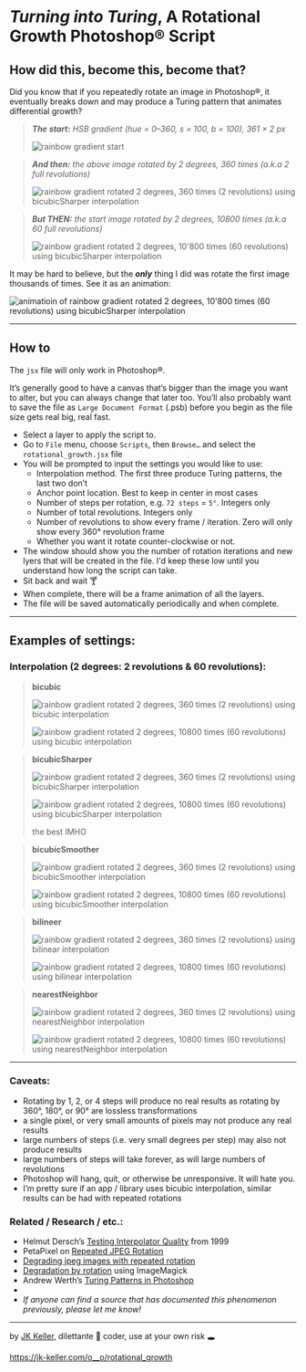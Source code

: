 # *Turning into Turing*, A Rotational Growth Photoshop® Script

## How did this, become this, become that?

Did you know that if you repeatedly rotate an image in Photoshop®, it eventually breaks down and may produce a Turing pattern that animates differential growth?

> ***The start:** HSB gradient (hue = 0–360, s = 100, b = 100), 361 × 2 px*
> 
> ![rainbow gradient start](zzz--example_images/hsb_361x2_rainbow-start.png)

> ***And then:** the above image rotated by 2 degrees, 360 times (a.k.a 2 full revolutions)*
> 
> ![rainbow gradient rotated 2 degrees, 360 times (2 revolutions) using bicubicSharper interpolation](zzz--example_images/hsb_361x2_rainbow-2deg-2rev-bicubicsharper.png)

> ***But THEN:** the start image rotated by 2 degrees, 10800 times (a.k.a 60 full revolutions)*
> 
> ![rainbow gradient rotated 2 degrees, 10'800 times (60 revolutions) using bicubicSharper interpolation](zzz--example_images/hsb_361x2_rainbow-2deg-60rev-bicubicsharper.png)

It may be hard to believe, but the ***only*** thing I did was rotate the first image thousands of times. See it as an animation:

![animatioin of rainbow gradient rotated 2 degrees, 10'800 times (60 revolutions) using bicubicSharper interpolation](zzz--example_images/hsb_361x2_rainbow-2deg-60rev-bicubicsharper-reduced.gif)

---

## How to

The `jsx` file will only work in Photoshop®.

It’s generally good to have a canvas that’s bigger than the image you want to alter, but you can always change that later too. You’ll also probably want to save the file as `Large Document Format` (.psb) before you begin as the file size gets real big, real fast.

- Select a layer to apply the script to.
- Go to `File` menu, choose `Scripts`, then `Browse…` and select the `rotational_growth.jsx` file
- You will be prompted to input the settings you would like to use:
    - Interpolation method. The first three produce Turing patterns, the last two don’t
    - Anchor point location. Best to keep in center in most cases
    - Number of steps per rotation, e.g. `72 steps` = `5°`. Integers only
    - Number of total revolutions. Integers only
    - Number of revolutions to show every frame / iteration. Zero will only show every 360° revolution frame
    - Whether you want it rotate counter-clockwise or not.
- The window should show you the number of rotation iterations and new lyers that will be created in the file. I'd keep these low until you understand how long the script can take.
- Sit back and wait 🍸
- When complete, there will be a frame animation of all the layers.
- The file will be saved automatically periodically and when complete.

---

## Examples of settings:

### Interpolation (2 degrees: 2 revolutions & 60 revolutions):

> **bicubic**
>
> ![rainbow gradient rotated 2 degrees, 360 times (2 revolutions) using bicubic interpolation](zzz--example_images/hsb_361x2_rainbow-2deg-2rev-bicubic.png)
>
> ![rainbow gradient rotated 2 degrees, 10800 times (60 revolutions) using bicubic interpolation](zzz--example_images/hsb_361x2_rainbow-2deg-60rev-bicubic.png)

> **bicubicSharper**
>
> ![rainbow gradient rotated 2 degrees, 360 times (2 revolutions) using bicubicSharper interpolation](zzz--example_images/hsb_361x2_rainbow-2deg-2rev-bicubicsharper.png)
>
> ![rainbow gradient rotated 2 degrees, 10800 times (60 revolutions) using bicubicSharper interpolation](zzz--example_images/hsb_361x2_rainbow-2deg-60rev-bicubicsharper.png)
>
> the best IMHO

> **bicubicSmoother**
>
> ![rainbow gradient rotated 2 degrees, 360 times (2 revolutions) using bicubicSmoother interpolation](zzz--example_images/hsb_361x2_rainbow-2deg-2rev-bicubicsmoother.png)
>
> ![rainbow gradient rotated 2 degrees, 10800 times (60 revolutions) using bicubicSmoother interpolation](zzz--example_images/hsb_361x2_rainbow-2deg-60rev-bicubicsmoother.png)

> **bilineer**
>
> ![rainbow gradient rotated 2 degrees, 360 times (2 revolutions) using bilinear interpolation](zzz--example_images/hsb_361x2_rainbow-2deg-2rev-bilinear.png)
>
> ![rainbow gradient rotated 2 degrees, 10800 times (60 revolutions) using bilinear interpolation](zzz--example_images/hsb_361x2_rainbow-2deg-60rev-bilinear.png)

> **nearestNeighbor**
>
> ![rainbow gradient rotated 2 degrees, 360 times (2 revolutions) using nearestNeighbor interpolation](zzz--example_images/hsb_361x2_rainbow-2deg-2rev-nearestneighbor.png)
>
> ![rainbow gradient rotated 2 degrees, 10800 times (60 revolutions) using nearestNeighbor interpolation](zzz--example_images/hsb_361x2_rainbow-2deg-60rev-nearestneighbor.png)

---

### Caveats:

- Rotating by 1, 2, or 4 steps will produce no real results as rotating by 360°, 180°, or 90° are lossless transformations
- a single pixel, or very small amounts of pixels may not produce any real results
- large numbers of steps (i.e. very small degrees per step) may also not produce results
- large numbers of steps will take forever, as will large numbers of revolutions
- Photoshop will hang, quit, or otherwise be unresponsive. It will hate you.
- I’m pretty sure if an app / library uses bicubic interpolation, similar results can be had with repeated rotations

### Related / Research / etc.:

- Helmut Dersch’s [Testing Interpolator Quality](https://www.panotools.org/dersch/interpolator/interpolator.html) from 1999
- PetaPixel on [Repeated JPEG Rotation](https://petapixel.com/2012/08/14/why-you-should-always-rotate-original-jpeg-photos-losslessly/)
- [Degrading jpeg images with repeated rotation](https://oioiiooixiii.blogspot.com/2019/08/degrading-jpeg-images-with-repeated.html)
- [Degradation by rotation](https://www.youtube.com/watch?v=YpT1pMgedcc) using ImageMagick
- Andrew Werth’s [Turing Patterns in Photoshop](https://archive.bridgesmathart.org/2015/bridges2015-459.pdf)
-
- *If anyone can find a source that has documented this phenomenon previously, please let me know!*

---

by [JK Keller](https://jk-keller.com), dilettante 🔮 coder, use at your own risk 🕳

https://jk-keller.com/o__o/rotational_growth
